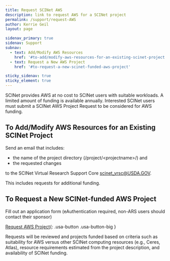 ```yaml
---
title: Request SCINet AWS
description: link to request AWS for a SCINet project
permalink: /support/request-AWS
author: Kerrie Geil
layout: page

sidenav_primary: true
sidenav: Support
subnav:
  - text: Add/Modify AWS Resources 
    href: '#to-add/modify-aws-resources-for-an-existing-scinet-project'
  - text: Request a New AWS Project 
    href: '#to-request-a-new-scinet-funded-aws-project'

sticky_sidenav: true
sticky_element: true
---
```


SCINet provides AWS at no cost to SCINet users with suitable workloads. A limited amount of funding is available annually. Interested SCINet users must submit a SCINet AWS Project Request to be considered for AWS funding.

## To Add/Modify AWS Resources for an Existing SCINet Project 
Send an email that includes:
* the name of the project directory (/project/\<projectname>/) and 
* the requested changes

to the SCINet Virtual Research Support Core [scinet_vrsc@USDA.GOV](mailto:scinet_vrsc@USDA.GOV?subject=add%20AWS%20to%20SCINet%20project). 

This includes requests for additional funding.


## To Request a New SCINet-funded AWS Project 
Fill out an application form (eAuthentication required, non-ARS users should contact their sponsor)

[Request AWS Project](https://usda-scinet.atlassian.net/servicedesk/customer/portal/4/group/13/create/64){: .usa-button .usa-button-big }

Requests will be reviewed and projects funded based on criteria such as suitability for AWS versus other SCINet computing resources (e.g., Ceres, Atlas), resource requirements estimated from the project description, and availability of SCINet funding.

